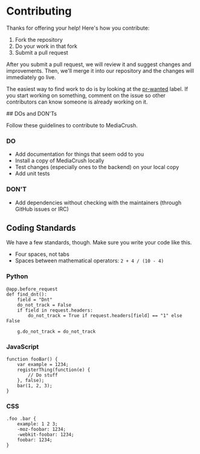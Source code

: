 # Contributing

Thanks for offering your help! Here's how you contribute:

1. Fork the repository
2. Do your work in that fork
3. Submit a pull request

After you submit a pull request, we will review it and suggest changes and improvements. Then, we'll merge it into
our repository and the changes will immediately go live.

The easiest way to find work to do is by looking at the [pr-wanted](https://github.com/MediaCrush/MediaCrush/issues?labels=pr-wanted&page=1&state=open) label.
If you start working on something, comment on the issue so other contributors can know someone is already working on it.

## DOs and DON'Ts

Follow these guidelines to contribute to MediaCrush.

### DO

* Add documentation for things that seem odd to you
* Install a copy of MediaCrush locally
* Test changes (especially ones to the backend) on your local copy
* Add unit tests

### DON'T

* Add dependencies without checking with the maintainers (through GitHub issues or IRC)

## Coding Standards

We have a few standards, though. Make sure you write your code like this.

* Four spaces, not tabs
* Spaces between mathematical operators: `2 + 4 / (10 - 4)`

### Python

    @app.before_request
    def find_dnt():
        field = "Dnt"
        do_not_track = False
        if field in request.headers:
            do_not_track = True if request.headers[field] == "1" else False

        g.do_not_track = do_not_track

### JavaScript

    function fooBar() {
        var example = 1234;
        registerThing(function(e) {
            // Do stuff
        }, false);
        bar(1, 2, 3);
    }

### CSS

    .foo .bar {
        example: 1 2 3;
        -moz-foobar: 1234;
        -webkit-foobar: 1234;
        foobar: 1234;
    }
